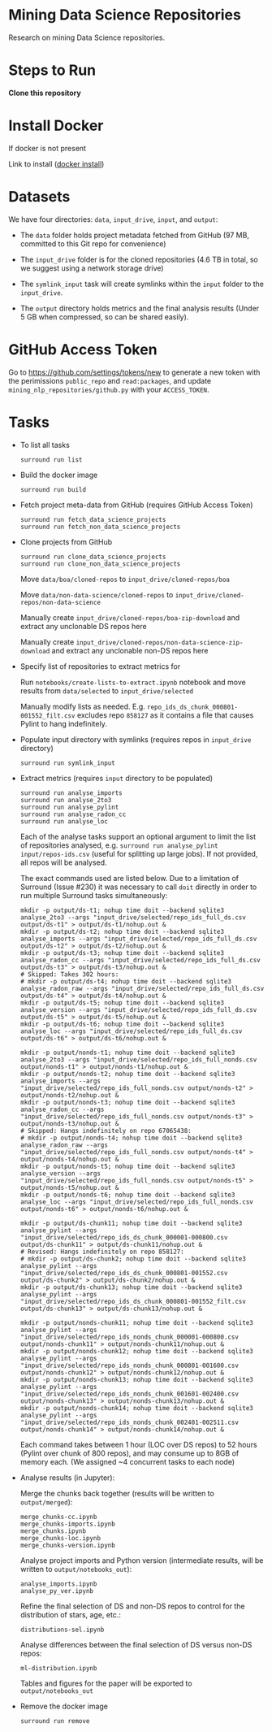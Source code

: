 # Mining Data Science Repositories 

Research on mining Data Science repositories. 

# Steps to Run

**Clone this repository**

# Install Docker
If docker is not present 

Link to install ([docker install](https://docs.docker.com/v17.12/install/#supported-platforms))

# Datasets
We have four directories: `data`, `input_drive`, `input`, and `output`:

* The `data` folder holds project metadata fetched from GitHub (97 MB, committed to this Git repo for convenience)

* The `input_drive` folder is for the cloned repositories (4.6 TB in total, so we suggest using a network storage drive)

* The `symlink_input` task will create symlinks within the `input` folder to the `input_drive`.

* The `output` directory holds metrics and the final analysis results (Under 5 GB when compressed, so can be shared easily).

# GitHub Access Token

Go to https://github.com/settings/tokens/new to generate a new token with the perimissions `public_repo` and `read:packages`, and update `mining_nlp_repositories/github.py` with your `ACCESS_TOKEN`.

# Tasks

* To list all tasks 

    `surround run list`

* Build the docker image

    `surround run build`

* Fetch project meta-data from GitHub (requires GitHub Access Token)

    ```
    surround run fetch_data_science_projects
    surround run fetch_non_data_science_projects
    ```

* Clone projects from GitHub

    ```
    surround run clone_data_science_projects
    surround run clone_non_data_science_projects
    ```

    Move `data/boa/cloned-repos` to `input_drive/cloned-repos/boa`

    Move `data/non-data-science/cloned-repos` to `input_drive/cloned-repos/non-data-science`

    Manually create `input_drive/cloned-repos/boa-zip-download` and extract any unclonable DS repos here

    Manually create `input_drive/cloned-repos/non-data-science-zip-download` and extract any unclonable non-DS repos here

* Specify list of repositories to extract metrics for

    Run `notebooks/create-lists-to-extract.ipynb` notebook and move results from `data/selected` to `input_drive/selected`

    Manually modify lists as needed. E.g. `repo_ids_ds_chunk_000801-001552_filt.csv` excludes repo `858127` as it contains a file that causes Pylint to hang indefinitely.

* Populate input directory with symlinks (requires repos in `input_drive` directory)

    `surround run symlink_input`

* Extract metrics (requires `input` directory to be populated)

    ```
    surround run analyse_imports
    surround run analyse_2to3
    surround run analyse_pylint
    surround run analyse_radon_cc
    surround run analyse_loc
    ```

    Each of the analyse tasks support an optional argument to limit the list of repositories analysed, e.g. `surround run analyse_pylint input/repos-ids.csv` (useful for splitting up large jobs). If not provided, all repos will be analysed.

    The exact commands used are listed below. Due to a limitation of Surround (Issue #230) it was necessary to call `doit` directly in order to run multiple Surround tasks simultaneously:

    ```
    mkdir -p output/ds-t1; nohup time doit --backend sqlite3 analyse_2to3 --args "input_drive/selected/repo_ids_full_ds.csv output/ds-t1" > output/ds-t1/nohup.out &
    mkdir -p output/ds-t2; nohup time doit --backend sqlite3 analyse_imports --args "input_drive/selected/repo_ids_full_ds.csv output/ds-t2" > output/ds-t2/nohup.out &
    mkdir -p output/ds-t3; nohup time doit --backend sqlite3 analyse_radon_cc --args "input_drive/selected/repo_ids_full_ds.csv output/ds-t3" > output/ds-t3/nohup.out &
    # Skipped: Takes 302 hours:
    # mkdir -p output/ds-t4; nohup time doit --backend sqlite3 analyse_radon_raw --args "input_drive/selected/repo_ids_full_ds.csv output/ds-t4" > output/ds-t4/nohup.out &
    mkdir -p output/ds-t5; nohup time doit --backend sqlite3 analyse_version --args "input_drive/selected/repo_ids_full_ds.csv output/ds-t5" > output/ds-t5/nohup.out &
    mkdir -p output/ds-t6; nohup time doit --backend sqlite3 analyse_loc --args "input_drive/selected/repo_ids_full_ds.csv output/ds-t6" > output/ds-t6/nohup.out &

    mkdir -p output/nonds-t1; nohup time doit --backend sqlite3 analyse_2to3 --args "input_drive/selected/repo_ids_full_nonds.csv output/nonds-t1" > output/nonds-t1/nohup.out &
    mkdir -p output/nonds-t2; nohup time doit --backend sqlite3 analyse_imports --args "input_drive/selected/repo_ids_full_nonds.csv output/nonds-t2" > output/nonds-t2/nohup.out &
    mkdir -p output/nonds-t3; nohup time doit --backend sqlite3 analyse_radon_cc --args "input_drive/selected/repo_ids_full_nonds.csv output/nonds-t3" > output/nonds-t3/nohup.out &
    # Skipped: Hangs indefinitely on repo 67065438:
    # mkdir -p output/nonds-t4; nohup time doit --backend sqlite3 analyse_radon_raw --args "input_drive/selected/repo_ids_full_nonds.csv output/nonds-t4" > output/nonds-t4/nohup.out &
    mkdir -p output/nonds-t5; nohup time doit --backend sqlite3 analyse_version --args "input_drive/selected/repo_ids_full_nonds.csv output/nonds-t5" > output/nonds-t5/nohup.out & 
    mkdir -p output/nonds-t6; nohup time doit --backend sqlite3 analyse_loc --args "input_drive/selected/repo_ids_full_nonds.csv output/nonds-t6" > output/nonds-t6/nohup.out &

    mkdir -p output/ds-chunk11; nohup time doit --backend sqlite3 analyse_pylint --args "input_drive/selected/repo_ids_ds_chunk_000001-000800.csv output/ds-chunk11" > output/ds-chunk11/nohup.out &
    # Revised: Hangs indefinitely on repo 858127:
    # mkdir -p output/ds-chunk2; nohup time doit --backend sqlite3 analyse_pylint --args "input_drive/selected/repo_ids_ds_chunk_000801-001552.csv output/ds-chunk2" > output/ds-chunk2/nohup.out &
    mkdir -p output/ds-chunk13; nohup time doit --backend sqlite3 analyse_pylint --args "input_drive/selected/repo_ids_ds_chunk_000801-001552_filt.csv output/ds-chunk13" > output/ds-chunk13/nohup.out &

    mkdir -p output/nonds-chunk11; nohup time doit --backend sqlite3 analyse_pylint --args "input_drive/selected/repo_ids_nonds_chunk_000001-000800.csv output/nonds-chunk11" > output/nonds-chunk11/nohup.out &
    mkdir -p output/nonds-chunk12; nohup time doit --backend sqlite3 analyse_pylint --args "input_drive/selected/repo_ids_nonds_chunk_000801-001600.csv output/nonds-chunk12" > output/nonds-chunk12/nohup.out &
    mkdir -p output/nonds-chunk13; nohup time doit --backend sqlite3 analyse_pylint --args "input_drive/selected/repo_ids_nonds_chunk_001601-002400.csv output/nonds-chunk13" > output/nonds-chunk13/nohup.out &
    mkdir -p output/nonds-chunk14; nohup time doit --backend sqlite3 analyse_pylint --args "input_drive/selected/repo_ids_nonds_chunk_002401-002511.csv output/nonds-chunk14" > output/nonds-chunk14/nohup.out &
    ```

    Each command takes between 1 hour (LOC over DS repos) to 52 hours (Pylint over chunk of 800 repos), and may consume up to 8GB of memory each. (We assigned ~4 concurrent tasks to each node)

* Analyse results (in Jupyter):

   Merge the chunks back together (results will be written to `output/merged`):
   ```
   merge_chunks-cc.ipynb
   merge_chunks-imports.ipynb
   merge_chunks.ipynb
   merge_chunks-loc.ipynb
   merge_chunks-version.ipynb
   ```

   Analyse project imports and Python version (intermediate results, will be written to `output/notebooks_out`):
   ```
   analyse_imports.ipynb
   analyse_py_ver.ipynb
   ```

   Refine the final selection of DS and non-DS repos to control for the distribution of stars, age, etc.:
   ```
   distributions-sel.ipynb
   ```

   Analyse differences between the final selection of DS versus non-DS repos:
   ```
   ml-distribution.ipynb
   ```

   Tables and figures for the paper will be exported to `output/notebooks_out`

* Remove the docker image

    `surround run remove`

